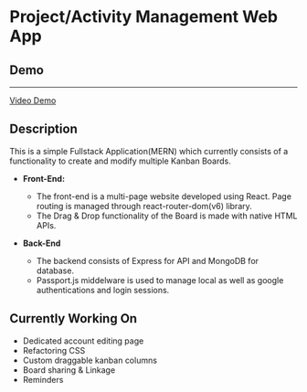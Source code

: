 # Project/Activity Management Web App
## Demo
---
[Video Demo](https://youtu.be/fJNreoZ-oy0)
## Description
This is a simple Fullstack Application(MERN) which currently consists of a functionality to create and modify multiple Kanban Boards.
* **Front-End:**  
    - The front-end is a multi-page website developed using React. Page routing is managed through react-router-dom(v6) library.   
    - The Drag & Drop functionality of the Board is made with native HTML APIs.

* **Back-End**  
    - The backend consists of Express for API and MongoDB for database.  
    - Passport.js middelware is used to manage local as well as google authentications and login sessions.

## Currently Working On
- Dedicated account editing page
- Refactoring CSS
- Custom draggable kanban columns
- Board sharing & Linkage
- Reminders







